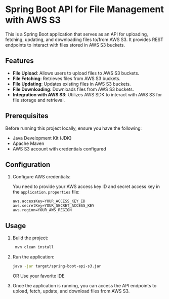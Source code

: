 # Spring Boot API for File Management with AWS S3

This is a Spring Boot application that serves as an API for uploading, fetching, updating, and downloading files to/from AWS S3. It provides REST endpoints to interact with files stored in AWS S3 buckets.

## Features

- **File Upload**: Allows users to upload files to AWS S3 buckets.
- **File Fetching**: Retrieves files from AWS S3 buckets.
- **File Updating**: Updates existing files in AWS S3 buckets.
- **File Downloading**: Downloads files from AWS S3 buckets.
- **Integration with AWS S3**: Utilizes AWS SDK to interact with AWS S3 for file storage and retrieval.

## Prerequisites

Before running this project locally, ensure you have the following:

- Java Development Kit (JDK)
- Apache Maven
- AWS S3 account with credentials configured

## Configuration

1. Configure AWS credentials:
   
   You need to provide your AWS access key ID and secret access key in the `application.properties` file:

   ```properties
   aws.accessKey=YOUR_ACCESS_KEY_ID
   aws.secretKey=YOUR_SECRET_ACCESS_KEY
   aws.region=YOUR_AWS_REGION
   ```
## Usage

1. Build the project:
   ```bash
    mvn clean install
   ```

2. Run the application:
   ```bash
   java -jar target/spring-boot-api-s3.jar
   ```
   OR
   Use your favorite IDE

3. Once the application is running, you can access the API endpoints to upload, fetch, update, and download files from AWS S3.


